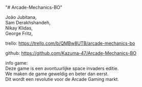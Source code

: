 "# Arcade-Mechanics-BO" 

João Jubitana,\
Sam Derakhshandeh,\
Nikay Klidas,\
George Fritz,

trello: https://trello.com/b/QMBw8UTB/arcade-mechanics-bo 

github: https://github.com/Kazuma-47/Arcade-Mechanics-BO 

info game:\
Deze game is een avontuurlijke space invaders editie.\
We maken de game geweldig en beter dan eerst.\
Dit wordt een revolutie voor de Arcade Gaming markt.


